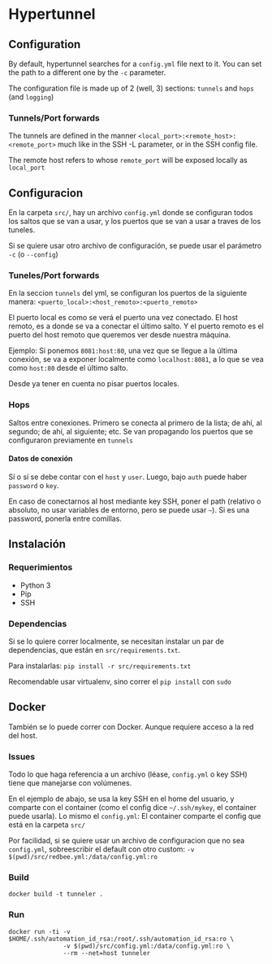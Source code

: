 # Hypertunnel

## Configuration
By default, hypertunnel searches for a `config.yml` file next to it. You can set the path to a different one by the `-c` parameter.

The configuration file is made up of 2 (well, 3) sections: `tunnels` and `hops` (and `logging`)

### Tunnels/Port forwards
The tunnels are defined in the manner `<local_port>:<remote_host>:<remote_port>` much like in the SSH -L parameter, or in the SSH config file.

The remote host refers to whose `remote_port` will be exposed locally as `local_port`

## Configuracion
En la carpeta `src/`, hay un archivo `config.yml` donde se configuran todos los saltos que se van a usar, y los puertos que se van a usar a traves de los tuneles.

Si se quiere usar otro archivo de configuración, se puede usar el parámetro `-c` (o `--config`)

### Tuneles/Port forwards
En la seccion `tunnels` del yml, se configuran los puertos de la siguiente manera: `<puerto_local>:<host_remoto>:<puerto_remoto>`

El puerto local es como se verá el puerto una vez conectado. El host remoto, es a donde se va a conectar el último salto. Y el puerto remoto es el puerto del host remoto que queremos ver desde nuestra máquina.

Ejemplo: Si ponemos `8081:host:80`, una vez que se llegue a la última conexión, se va a exponer localmente como `localhost:8081`, a lo que se vea como `host:80` desde el último salto.

Desde ya tener en cuenta no pisar puertos locales.

### Hops
Saltos entre conexiones. Primero se conecta al primero de la lista; de ahí, al segundo; de ahí, al siguiente; etc. Se van propagando los puertos que se configuraron previamente en `tunnels`

#### Datos de conexión
Sí o sí se debe contar con el `host` y `user`. Luego, bajo `auth` puede haber `password` o `key`.

En caso de conectarnos al host mediante key SSH, poner el path (relativo o absoluto, no usar variables de entorno, pero se puede usar `~`). Si es una password, ponerla entre comillas.

## Instalación
### Requerimientos
- Python 3
- Pip
- SSH

### Dependencias
Si se lo quiere correr localmente, se necesitan instalar un par de dependencias, que están en `src/requirements.txt`.

Para instalarlas: `pip install -r src/requirements.txt`

Recomendable usar virtualenv, sino correr el `pip install` con `sudo`

## Docker
También se lo puede correr con Docker. Aunque requiere acceso a la red del host.

### Issues
Todo lo que haga referencia a un archivo (léase, `config.yml` o key SSH) tiene que manejarse con volúmenes.

En el ejemplo de abajo, se usa la key SSH en el home del usuario, y comparte con el container (como el config dice `~/.ssh/mykey`, el container puede usarla). Lo mismo el `config.yml`: El container comparte el config que está en la carpeta `src/`

Por facilidad, si se quiere usar un archivo de configuracion que no sea `config.yml`, sobreescribir el default con otro custom: `-v $(pwd)/src/redbee.yml:/data/config.yml:ro`

### Build
`docker build -t tunneler .`
### Run
    docker run -ti -v $HOME/.ssh/automation_id_rsa:/root/.ssh/automation_id_rsa:ro \
                   -v $(pwd)/src/config.yml:/data/config.yml:ro \
                   --rm --net=host tunneler
